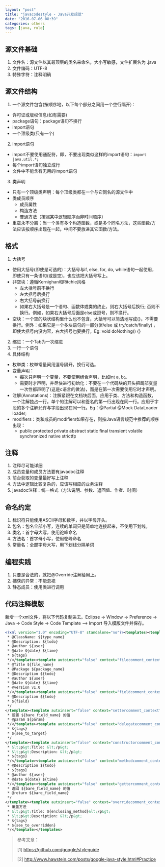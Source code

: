 ```yaml
---
layout: "post"
title: "javacodestyle - Java开发规范"
date: "2016-07-06 08:39"
categories: others
tags: [java, rule]
---
```


## 源文件基础
1. 文件名：源文件以其最顶层的类名来命名，大小写敏感，文件扩展名为 .java
2. 文件编码：UTF-8
3. 特殊字符：注释明确

## 源文件结构
1. 一个源文件包含(按顺序地，以下每个部分之间用一个空行隔开)：
  - 许可证或版权信息(如有需要)
  - package语句：package语句不换行
  - import语句
  - 一个顶级类(只有一个)

2. import语句
  - import不要使用通配符，即，不要出现类似这样的import语句：`import java.util.*;`
  - 每个import语句独立成行
  - 文件中不能含有无用的import语句

3. 类声明
  - 只有一个顶级类声明：每个顶级类都在一个与它同名的源文件中
  - 类成员顺序
    - 成员属性
    - 构造方法
    - 普通方法（按照某中逻辑顺序而非时间顺序）
  - 重载永不分离：当一个类有多个构造函数，或是多个同名方法，这些函数/方法应该按顺序出现在一起，中间不要放进其它函数/方法。

## 格式
1. 大括号
  - 使用大括号(即使是可选的)：大括号与if, else, for, do, while语句一起使用，即使只有一条语句(或是空)，也应该把大括号写上。
  - 非空块：遵循Kernighan和Ritchie风格
    - 左大括号前不换行
    - 左大括号后换行
    - 右大括号前换行
    - 如果右大括号是一个语句、函数体或类的终止，则右大括号后换行; 否则不换行。例如，如果右大括号后面是else或逗号，则不换行。
  - 空块：一个空的块状结构里什么也不包含，大括号可以简洁地写成{}，不需要换行。例外：如果它是一个多块语句的一部分(if/else 或 try/catch/finally) ，即使大括号内没内容，右大括号也要换行。Eg: void doNothing() {}
2. 缩进：一个Tab为一次缩进
3. 一行一个语句
4. 具体结构
  - 枚举类：枚举常量间用逗号隔开，换行可选。
  - 变量声明：
    - 每次只声明一个变量，不要使用组合声明，比如int a, b;。
    - 需要时才声明，并尽快进行初始化：不要在一个代码块的开头把局部变量一次性都声明了(这是c语言的做法)，而是在第一次需要使用它时才声明。
  - 注解(Annotations)：注解紧跟在文档块后面，应用于类、方法和构造函数，一个注解独占一行。单个的注解可以和签名的第一行出现在同一行。应用于字段的多个注解允许与字段出现在同一行。Eg：@Partial @Mock DataLoader loader;
  - modifiers：类和成员的modifiers如果存在，则按Java语言规范中推荐的顺序出现：
    - public protected private abstract static final transient volatile synchronized native strictfp

## 注释
1. 注释尽可能详细
2. 成员变量和成员方法要有javadoc注释
3. 前台获取的变量最好写上注释
4. 方法中逻辑比较复杂的，应该写相应的业务注释
5. javadoc注释：统一格式（方法说明、参数、返回值、作者、时间）

## 命名约定
1. 标识符只能使用ASCII字母和数字，并以字母开头。
2. 包名：包名全部小写，连续的单词只是简单地连接起来，不使用下划线。
3. 类名：首字母大写，使用驼峰命名
4. 方法名：首字母小写，使用驼峰命名
5. 常量名：全部字母大写，用下划线分隔单词

## 编程实践
1. 只要是合法的，就把@Override注解给用上。
2. 捕获的异常：不能忽视
3. 静态成员：使用类进行调用

## 代码注释模版
新增一个xml文件，将以下代码复制进去。Eclipse -> Window -> Preference -> Java -> Code Style -> Code Template –> Import 导入模版文件并保存。

```xml
<?xml version="1.0" encoding="UTF-8" standalone="no"?><templates><template autoinsert="false" context="typecomment_context" deleted="false" description="创建的类型的注释" enabled="true" id="org.eclipse.jdt.ui.text.codetemplates.typecomment" name="typecomment">/**
 * @ClassName: ${type_name}
 * @Description: ${todo}
 * @author ${user}
 * @date ${date} ${time}
 * ${tags}
 */</template><template autoinsert="false" context="filecomment_context" deleted="false" description="已创建的 Java 文件的注释" enabled="true" id="org.eclipse.jdt.ui.text.codetemplates.filecomment" name="filecomment">/**  
 * @Title ${file_name}
 * @Package ${package_name}
 * @Description ${todo}
 * @author ${user}
 * @date ${date} ${time}
 * @version v1.0
 */</template><template autoinsert="false" context="fieldcomment_context" deleted="false" description="字段的注释" enabled="true" id="org.eclipse.jdt.ui.text.codetemplates.fieldcomment" name="fieldcomment">/**
 * @Description ${todo}
 * ${field}
 */  
</template><template autoinsert="false" context="settercomment_context" deleted="false" description="setter 方法的注释" enabled="true" id="org.eclipse.jdt.ui.text.codetemplates.settercomment" name="settercomment">/**    
 * 设置 ${bare_field_name} 的值    
 * @param ${param}  
 */</template><template autoinsert="false" context="delegatecomment_context" deleted="false" description="代表方法的注释" enabled="true" id="org.eclipse.jdt.ui.text.codetemplates.delegatecomment" name="delegatecomment">/**
 * ${tags}
 * ${see_to_target}
 */
</template><template autoinsert="false" context="constructorcomment_context" deleted="false" description="创建的构造函数的注释" enabled="true" id="org.eclipse.jdt.ui.text.codetemplates.constructorcomment" name="constructorcomment">/**
 * &lt;p&gt;Title: &lt;/p&gt;
 * &lt;p&gt;Description: &lt;/p&gt;
 * ${tags}
 */</template><template autoinsert="false" context="methodcomment_context" deleted="false" description="非覆盖方法的注释" enabled="true" id="org.eclipse.jdt.ui.text.codetemplates.methodcomment" name="methodcomment">/**
 * @Description ${todo}
 * ${tags}
 * @author ${user}
 * @date ${date} ${time}
 */</template><template autoinsert="false" context="gettercomment_context" deleted="false" description="getter 方法的注释" enabled="true" id="org.eclipse.jdt.ui.text.codetemplates.gettercomment" name="gettercomment">/**
 * 返回 ${bare_field_name} 的值     
 * @return ${bare_field_name}
 */   
</template><template autoinsert="false" context="overridecomment_context" deleted="false" description="覆盖方法的注释" enabled="true" id="org.eclipse.jdt.ui.text.codetemplates.overridecomment" name="overridecomment">/* (非 Javadoc)
 * 覆盖方法
 * &lt;p&gt;Title: ${enclosing_method}&lt;/p&gt;
 * &lt;p&gt;Description: &lt;/p&gt;
 * ${tags}
 * ${see_to_overridden}
 */</template></templates>
```


> 参考文章：
>
> [1] https://github.com/google/styleguide
>
> [2] http://www.hawstein.com/posts/google-java-style.html#Practice
